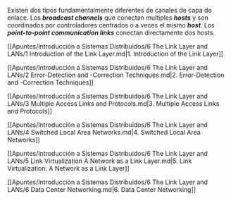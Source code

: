 Existen dos tipos fundamentalmente diferentes de canales de capa de enlace. Los ***broadcast channels*** que conectan multiples ***hosts*** y son coordinados por controladores centrados o a veces el mismo ***host***. Los ***point-to-point communication links*** conectan directamente dos hosts.

[[Apuntes/Introducción a Sistemas Distribuidos/6 The Link Layer and LANs/1 Introduction of the Link Layer.md|1. Introduction of the Link Layer]]

[[Apuntes/Introducción a Sistemas Distribuidos/6 The Link Layer and LANs/2 Error-Detection and -Correction Techniques.md|2. Error-Detection and -Correction Techniques]]

[[Apuntes/Introducción a Sistemas Distribuidos/6 The Link Layer and LANs/3 Multiple Access Links and Protocols.md|3. Multiple Access Links and Protocols]]

[[Apuntes/Introducción a Sistemas Distribuidos/6 The Link Layer and LANs/4 Switched Local Area Networks.md|4. Switched Local Area Networks]]

[[Apuntes/Introducción a Sistemas Distribuidos/6 The Link Layer and LANs/5 Link Virtualization A Network as a Link Layer.md|5. Link Virtualization: A Network as a Link Layer]]

[[Apuntes/Introducción a Sistemas Distribuidos/6 The Link Layer and LANs/6 Data Center Networking.md|6. Data Center Networking]]